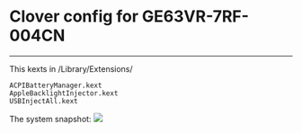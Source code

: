 # Clover config for GE63VR-7RF-004CN
******
This kexts in /Library/Extensions/
>
    ACPIBatteryManager.kext  
    AppleBacklightInjector.kext  
    USBInjectAll.kext  
The system snapshot:
![](https://i.loli.net/2018/08/06/5b681240b2548.png)
